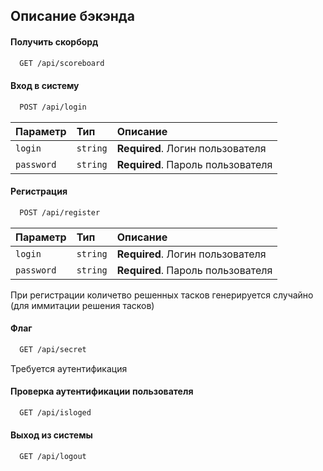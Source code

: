 
## Описание бэкэнда

#### Получить скорборд

```html
  GET /api/scoreboard
```


#### Вход в систему

```html
  POST /api/login
```

| Параметр | Тип     | Описание                       |
| :-------- | :------- | :-------------------------------- |
| `login`      | `string` | **Required**. Логин пользователя |
| `password`      | `string` | **Required**. Пароль пользователя |

#### Регистрация

```html
  POST /api/register
```

| Параметр | Тип     | Описание                       |
| :-------- | :------- | :-------------------------------- |
| `login`      | `string` | **Required**. Логин пользователя |
| `password`      | `string` | **Required**. Пароль пользователя |

При регистрации количетво решенных тасков генерируется случайно (для иммитации решения тасков)

#### Флаг

```html
  GET /api/secret
```
Требуется аутентификация

#### Проверка аутентификации пользователя

```html
  GET /api/isloged
```

#### Выход из системы

```html
  GET /api/logout
```


